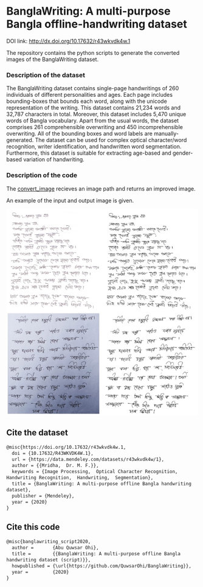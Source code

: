 # BanglaWriting: A multi-purpose Bangla offline-handwriting dataset

DOI link: http://dx.doi.org/10.17632/r43wkvdk4w.1

The repository contains the python scripts to generate the converted images of the BanglaWriting dataset.


### Description of the dataset

The BanglaWriting dataset contains single-page handwritings of 260 individuals of different personalities and ages. Each page includes bounding-boxes that bounds each word, along with the unicode representation of the writing. This dataset contains 21,234 words and 32,787 characters in total. Moreover, this dataset includes 5,470 unique words of Bangla vocabulary. Apart from the usual words, the dataset comprises 261 comprehensible overwriting and 450 incomprehensible overwriting. All of the bounding boxes and word labels are manually-generated. The dataset can be used for complex optical character/word recognition, writer identification, and handwritten word segmentation. Furthermore, this dataset is suitable for extracting age-based and gender-based variation of handwriting.

### Description of the code

The [convert_image](https://github.com/QuwsarOhi/BanglaWriting/blob/01be2bfe7ed30734affa8aae31f7ac256f0226a1/writingMod.py#L58) recieves an image path and returns an improved image.

An example of the input and output image is given.

![example](https://github.com/QuwsarOhi/BanglaWriting/blob/main/example.jpg)


## Cite the dataset

    @misc{https://doi.org/10.17632/r43wkvdk4w.1,
      doi = {10.17632/R43WKVDK4W.1},
      url = {https://data.mendeley.com/datasets/r43wkvdk4w/1},
      author = {{Mridha,  Dr. M. F.}},
      keywords = {Image Processing,  Optical Character Recognition,  Handwriting Recognition,  Handwriting,  Segmentation},
      title = {BanglaWriting: A multi-purpose offline Bangla handwriting dataset},
      publisher = {Mendeley},
      year = {2020}
    }

## Cite this code

    @misc{banglawriting_script2020,
      author =       {Abu Quwsar Ohi},
      title =        {{BanglaWriting: A multi-purpose offline Bangla handwriting dataset (script)}},
      howpublished = {\url{https://github.com/QuwsarOhi/BanglaWriting}},
      year =         {2020}
    }
